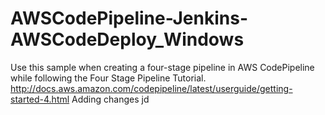 # AWSCodePipeline-Jenkins-AWSCodeDeploy_Windows
Use this sample when creating a four-stage pipeline in AWS CodePipeline while following the Four Stage Pipeline Tutorial. http://docs.aws.amazon.com/codepipeline/latest/userguide/getting-started-4.html
Adding changes
jd
